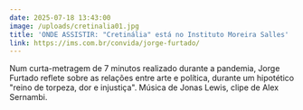 ```yaml
---
date: 2025-07-18 13:43:00
image: /uploads/cretinalia01.jpg
title: 'ONDE ASSISTIR: "Cretinália" está no Instituto Moreira Salles'
link: https://ims.com.br/convida/jorge-furtado/
---
```

Num curta-metragem de 7 minutos realizado durante a pandemia, Jorge Furtado reflete sobre as relações entre arte e política, durante um hipotético "reino de torpeza, dor e injustiça". Música de Jonas Lewis, clipe de Alex Sernambi.
